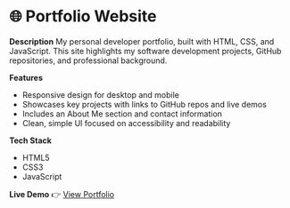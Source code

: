 # 🌐 Portfolio Website

**Description**
My personal developer portfolio, built with HTML, CSS, and JavaScript. This site highlights my software development projects, GitHub repositories, and professional background.

**Features**

* Responsive design for desktop and mobile
* Showcases key projects with links to GitHub repos and live demos
* Includes an About Me section and contact information
* Clean, simple UI focused on accessibility and readability

**Tech Stack**

* HTML5
* CSS3
* JavaScript

**Live Demo**
👉 [View Portfolio](index.html)

